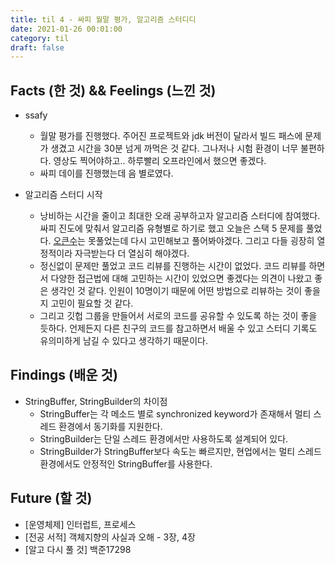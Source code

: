 ```yaml
---
title: til 4 - 싸피 월말 평가, 알고리즘 스터디디
date: 2021-01-26 00:01:00
category: til
draft: false
---
```


## Facts (한 것) && Feelings (느낀 것)
- ssafy
  - 월말 평가를 진행했다. 주어진 프로젝트와 jdk 버전이 달라서 빌드 패스에 문제가 생겼고 시간을 30분 넘게 까먹은 것 같다. 그나저나 시험 환경이 너무 불편하다. 영상도 찍어야하고.. 하루빨리 오프라인에서 했으면 좋겠다.
  - 싸피 데이를 진행했는데 음 별로였다.

- 알고리즘 스터디 시작
  - 낭비하는 시간을 줄이고 최대한 오래 공부하고자 알고리즘 스터디에 참여했다. 싸피 진도에 맞춰서 알고리즘 유형별로 하기로 했고 오늘은 스택 5 문제를 풀었다. [오큰수](https://www.acmicpc.net/problem/17298)는 못풀었는데
  다시 고민해보고 풀어봐야겠다. 그리고 다들 굉장히 열정적이라 자극받는다 더 열심히 해야겠다. 
  - 정신없이 문제만 풀었고 코드 리뷰를 진행하는 시간이 없었다. 코드 리뷰를 하면서 다양한 접근법에 대해 고민하는 시간이 있었으면 좋겠다는 의견이 나왔고 좋은 생각인 것 같다. 인원이 10명이기 때문에 어떤 방법으로 리뷰하는 것이 좋을지 고민이 필요할 것 같다.
  - 그리고 깃헙 그룹을 만들어서 서로의 코드를 공유할 수 있도록 하는 것이 좋을 듯하다. 언제든지 다른 친구의 코드를 참고하면서 배울 수 있고 스터디 기록도 유의미하게 남길 수 있다고 생각하기 때문이다.


## Findings (배운 것)
- StringBuffer, StringBuilder의 차이점
  - StringBuffer는 각 메소드 별로 synchronized keyword가 존재해서 멀티 스레드 환경에서 동기화를 지원한다.
  - StringBuilder는 단일 스레드 환경에서만 사용하도록 설계되어 있다.
  - StringBuilder가 StringBuffer보다 속도는 빠르지만, 현업에서는 멀티 스레드 환경에서도 안정적인 StringBuffer를 사용한다.

## Future (할 것)
- [운영체제] 인터럽트, 프로세스
- [전공 서적] 객체지향의 사실과 오해 - 3장, 4장
- [알고 다시 풀 것] 백준17298
